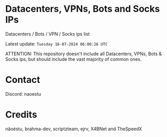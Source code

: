 # Datacenters, VPNs, Bots and Socks IPs
 
Datacenters / Bots / VPN / Socks ips list

Latest update: `Tuesday 16-07-2024 06:00:26 UTC` 

ATTENTION: This repository doesn't include all Datacenters, VPNs, Bots & Socks ips, 
but should include the vast majority of common ones.

# Contact
Discord: naoestu

# Credits
nãoéstu, brahma-dev, scriptzteam, ejrv, X4BNet and TheSpeedX
